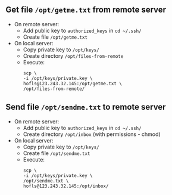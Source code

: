 ## Get file `/opt/getme.txt` from remote server
* On remote server:
	* Add public key to `authorized_keys` in `cd ~/.ssh/`
	* Create file `/opt/getme.txt`
* On local server:
    * Copy private key to `/opt/keys/`
    * Create directory `/opt/files-from-remote`
    * Execute:
        ```
        scp \
        -i /opt/keys/private.key \
        hofls@123.243.32.145:/opt/getme.txt \
        /opt/files-from-remote/
        ```
  
## Send file `/opt/sendme.txt` to remote server
* On remote server:
	* Add public key to `authorized_keys` in `cd ~/.ssh/`
	* Create directory `/opt/inbox` (with permissions - chmod)
* On local server:
    * Copy private key to `/opt/keys/`
    * Create file `/opt/sendme.txt`
    * Execute:
        ```
        scp \
        -i /opt/keys/private.key \
        /opt/sendme.txt \
        hofls@123.243.32.145:/opt/inbox/
        ```
